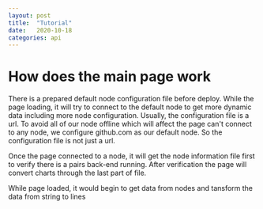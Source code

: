 ```yaml
---
layout: post
title:  "Tutorial"
date:   2020-10-18
categories: api
---
```


# How does the main page work

There is a prepared default node configuration file before deploy. While the page loading, it will try to connect to the default node to get more dynamic data including more node configuration. Usually, the configuration file is a url.
To avoid all of our node offline which will affect the page can't connect to any node, we configure github.com as our default node. So the configuration file is not just a url. 

Once the page connected to a node, it will get the node information file first to verify there is a pairs back-end running. After verification the page will convert charts through the last part of file.

While page loaded, it would begin to get data from nodes and tansform the data from string to lines